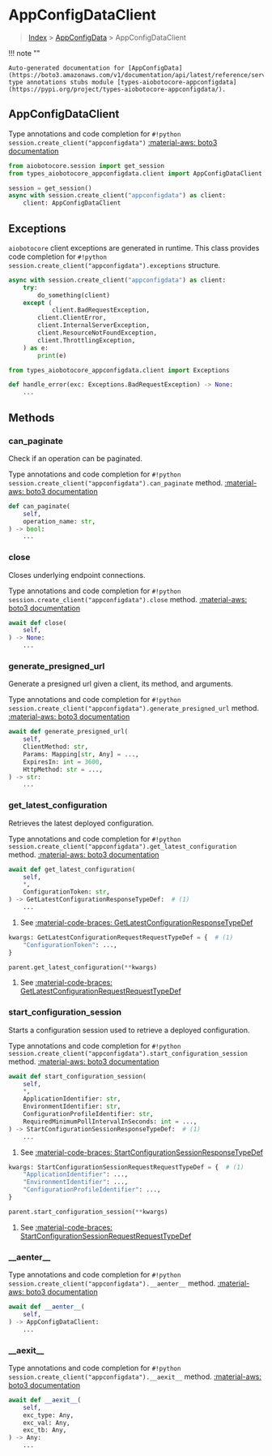 # AppConfigDataClient

> [Index](../README.md) > [AppConfigData](./README.md) > AppConfigDataClient

!!! note ""

    Auto-generated documentation for [AppConfigData](https://boto3.amazonaws.com/v1/documentation/api/latest/reference/services/appconfigdata.html#AppConfigData)
    type annotations stubs module [types-aiobotocore-appconfigdata](https://pypi.org/project/types-aiobotocore-appconfigdata/).

## AppConfigDataClient

Type annotations and code completion for `#!python session.create_client("appconfigdata")`
[:material-aws: boto3 documentation](https://boto3.amazonaws.com/v1/documentation/api/latest/reference/services/appconfigdata.html#AppConfigData.Client)

```python title="Usage example"
from aiobotocore.session import get_session
from types_aiobotocore_appconfigdata.client import AppConfigDataClient

session = get_session()
async with session.create_client("appconfigdata") as client:
    client: AppConfigDataClient
```

## Exceptions


`aiobotocore` client exceptions are generated in runtime.
This class provides code completion for `#!python session.create_client("appconfigdata").exceptions` structure.

```python title="Usage example"
async with session.create_client("appconfigdata") as client:
    try:
        do_something(client)
    except (
            client.BadRequestException,
        client.ClientError,
        client.InternalServerException,
        client.ResourceNotFoundException,
        client.ThrottlingException,
    ) as e:
        print(e)
```

```python title="Type checking example"
from types_aiobotocore_appconfigdata.client import Exceptions

def handle_error(exc: Exceptions.BadRequestException) -> None:
    ...
```


## Methods


### can\_paginate

Check if an operation can be paginated.

Type annotations and code completion for `#!python session.create_client("appconfigdata").can_paginate` method.
[:material-aws: boto3 documentation](https://boto3.amazonaws.com/v1/documentation/api/latest/reference/services/appconfigdata.html#AppConfigData.Client.can_paginate)

```python title="Method definition"
def can_paginate(
    self,
    operation_name: str,
) -> bool:
    ...
```


### close

Closes underlying endpoint connections.

Type annotations and code completion for `#!python session.create_client("appconfigdata").close` method.
[:material-aws: boto3 documentation](https://boto3.amazonaws.com/v1/documentation/api/latest/reference/services/appconfigdata.html#AppConfigData.Client.close)

```python title="Method definition"
await def close(
    self,
) -> None:
    ...
```


### generate\_presigned\_url

Generate a presigned url given a client, its method, and arguments.

Type annotations and code completion for `#!python session.create_client("appconfigdata").generate_presigned_url` method.
[:material-aws: boto3 documentation](https://boto3.amazonaws.com/v1/documentation/api/latest/reference/services/appconfigdata.html#AppConfigData.Client.generate_presigned_url)

```python title="Method definition"
await def generate_presigned_url(
    self,
    ClientMethod: str,
    Params: Mapping[str, Any] = ...,
    ExpiresIn: int = 3600,
    HttpMethod: str = ...,
) -> str:
    ...
```


### get\_latest\_configuration

Retrieves the latest deployed configuration.

Type annotations and code completion for `#!python session.create_client("appconfigdata").get_latest_configuration` method.
[:material-aws: boto3 documentation](https://boto3.amazonaws.com/v1/documentation/api/latest/reference/services/appconfigdata.html#AppConfigData.Client.get_latest_configuration)

```python title="Method definition"
await def get_latest_configuration(
    self,
    *,
    ConfigurationToken: str,
) -> GetLatestConfigurationResponseTypeDef:  # (1)
    ...
```

1. See [:material-code-braces: GetLatestConfigurationResponseTypeDef](./type_defs.md#getlatestconfigurationresponsetypedef) 


```python title="Usage example with kwargs"
kwargs: GetLatestConfigurationRequestRequestTypeDef = {  # (1)
    "ConfigurationToken": ...,
}

parent.get_latest_configuration(**kwargs)
```

1. See [:material-code-braces: GetLatestConfigurationRequestRequestTypeDef](./type_defs.md#getlatestconfigurationrequestrequesttypedef) 

### start\_configuration\_session

Starts a configuration session used to retrieve a deployed configuration.

Type annotations and code completion for `#!python session.create_client("appconfigdata").start_configuration_session` method.
[:material-aws: boto3 documentation](https://boto3.amazonaws.com/v1/documentation/api/latest/reference/services/appconfigdata.html#AppConfigData.Client.start_configuration_session)

```python title="Method definition"
await def start_configuration_session(
    self,
    *,
    ApplicationIdentifier: str,
    EnvironmentIdentifier: str,
    ConfigurationProfileIdentifier: str,
    RequiredMinimumPollIntervalInSeconds: int = ...,
) -> StartConfigurationSessionResponseTypeDef:  # (1)
    ...
```

1. See [:material-code-braces: StartConfigurationSessionResponseTypeDef](./type_defs.md#startconfigurationsessionresponsetypedef) 


```python title="Usage example with kwargs"
kwargs: StartConfigurationSessionRequestRequestTypeDef = {  # (1)
    "ApplicationIdentifier": ...,
    "EnvironmentIdentifier": ...,
    "ConfigurationProfileIdentifier": ...,
}

parent.start_configuration_session(**kwargs)
```

1. See [:material-code-braces: StartConfigurationSessionRequestRequestTypeDef](./type_defs.md#startconfigurationsessionrequestrequesttypedef) 

### \_\_aenter\_\_



Type annotations and code completion for `#!python session.create_client("appconfigdata").__aenter__` method.
[:material-aws: boto3 documentation](https://boto3.amazonaws.com/v1/documentation/api/latest/reference/services/appconfigdata.html#AppConfigData.Client.__aenter__)

```python title="Method definition"
await def __aenter__(
    self,
) -> AppConfigDataClient:
    ...
```


### \_\_aexit\_\_



Type annotations and code completion for `#!python session.create_client("appconfigdata").__aexit__` method.
[:material-aws: boto3 documentation](https://boto3.amazonaws.com/v1/documentation/api/latest/reference/services/appconfigdata.html#AppConfigData.Client.__aexit__)

```python title="Method definition"
await def __aexit__(
    self,
    exc_type: Any,
    exc_val: Any,
    exc_tb: Any,
) -> Any:
    ...
```





